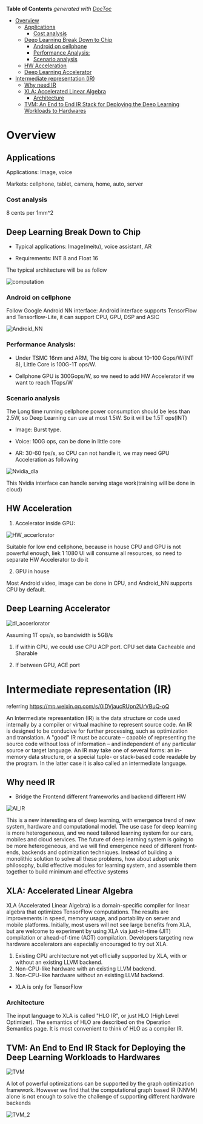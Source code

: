 <!-- START doctoc generated TOC please keep comment here to allow auto update -->
<!-- DON'T EDIT THIS SECTION, INSTEAD RE-RUN doctoc TO UPDATE -->
**Table of Contents**  *generated with [DocToc](https://github.com/thlorenz/doctoc)*

- [Overview](#overview)
  - [Applications](#applications)
    - [Cost analysis](#cost-analysis)
  - [Deep Learning Break Down to Chip](#deep-learning-break-down-to-chip)
    - [Android on cellphone](#android-on-cellphone)
    - [Performance Analysis:](#performance-analysis)
    - [Scenario analysis](#scenario-analysis)
  - [HW Acceleration](#hw-acceleration)
  - [Deep Learning Accelerator](#deep-learning-accelerator)
- [Intermediate representation (IR)](#intermediate-representation-ir)
  - [Why need IR](#why-need-ir)
  - [XLA: Accelerated Linear Algebra](#xla-accelerated-linear-algebra)
    - [Architecture](#architecture)
  - [TVM: An End to End IR Stack for Deploying the Deep Learning Workloads to Hardwares](#tvm-an-end-to-end-ir-stack-for-deploying-the-deep-learning-workloads-to-hardwares)

<!-- END doctoc generated TOC please keep comment here to allow auto update -->

# Overview

## Applications

Applications: Image, voice

Markets: cellphone, tablet, camera, home, auto, server

### Cost analysis
8 cents per 1mm^2

## Deep Learning Break Down to Chip

* Typical applications: Image(meitu), voice assistant, AR

* Requirements: INT 8 and Float 16

The typical architecture will be as follow

![computation](https://github.com/zhangruiskyline/DeepLearning_Intro/blob/master/img/computation.png)

### Android on cellphone

Follow Google Android NN interface: Android interface supports TensorFlow and Tensorflow-Lite, it can support CPU, GPU, DSP and ASIC

![Android_NN](https://github.com/zhangruiskyline/DeepLearning_Intro/blob/master/img/Android_NN.png)


### Performance Analysis:

* Under TSMC 16nm and ARM, The big core is about 10-100 Gops/W(INT 8), Little Core is 100G-1T ops/W.

* Cellphone GPU is 300Gops/W, so we need to add HW Accelerator if we want to reach 1Tops/W

### Scenario analysis

The Long time running cellphone power consumption should be less than 2.5W, so Deep Learning can use at most 1.5W. So it will be 1.5T ops(INT)

* Image: Burst type.

* Voice: 100G ops, can be done in little core

* AR: 30-60 fps/s, so CPU can not handle it, we may need GPU Acceleration as following

![Nvidia_dla](https://github.com/zhangruiskyline/DeepLearning_Intro/blob/master/img/dla.png)

This Nvidia interface can handle serving stage work(training will be done in cloud)

## HW Acceleration

1. Accelerator inside GPU:

![HW_accerlorator](https://github.com/zhangruiskyline/DeepLearning_Intro/blob/master/img/HW_accerlorator.png)

Suitable for low end cellphone, because in house CPU and GPU is not powerful enough, liek 1 1080 UI will consume all resources, so need to separate HW Accelerator to do it

2. GPU in house

Most Android video, image can be done in CPU, and Android_NN supports CPU by default.

## Deep Learning Accelerator

![dl_accerlorator](https://github.com/zhangruiskyline/DeepLearning_Intro/blob/master/img/dl_accerlorator.png)

Assuming 1T ops/s, so bandwidth is 5GB/s

1. if within CPU, we could use CPU ACP port. CPU set data Cacheable and Sharable

2. If between GPU, ACE port


# Intermediate representation (IR)

referring https://mp.weixin.qq.com/s/0iDVjaucRUpn2UrVBuQ-oQ

An Intermediate representation (IR) is the data structure or code used internally by a compiler or virtual machine to represent source code. An IR is designed to be conducive for further processing, such as optimization and translation. A "good" IR must be accurate – capable of representing the source code without loss of information – and independent of any particular source or target language. An IR may take one of several forms: an in-memory data structure, or a special tuple- or stack-based code readable by the program. In the latter case it is also called an intermediate language.

## Why need IR

* Bridge the Frontend different frameworks and backend different HW

![AI_IR](https://github.com/zhangruiskyline/DeepLearning_Intro/blob/master/img/AI_IR.png)

This is a new interesting era of deep learning, with emergence trend of new system, hardware and computational model. The use case for deep learning is more heterogeneous, and we need tailored learning system for our cars, mobiles and cloud services. The future of deep learning system is going to be more heterogeneous, and we will find emergence need of different front-ends, backends and optimization techniques. Instead of building a monolithic solution to solve all these problems, how about adopt unix philosophy, build effective modules for learning system, and assemble them together to build minimum and effective systems

## XLA: Accelerated Linear Algebra

XLA (Accelerated Linear Algebra) is a domain-specific compiler for linear algebra that optimizes TensorFlow computations. The results are improvements in speed, memory usage, and portability on server and mobile platforms. Initially, most users will not see large benefits from XLA, but are welcome to experiment by using XLA via just-in-time (JIT) compilation or ahead-of-time (AOT) compilation. Developers targeting new hardware accelerators are especially encouraged to try out XLA.


1. Existing CPU architecture not yet officially supported by XLA, with or without an existing LLVM backend.
2. Non-CPU-like hardware with an existing LLVM backend.
3. Non-CPU-like hardware without an existing LLVM backend.

* XLA is only for TensorFlow

### Architecture

The input language to XLA is called "HLO IR", or just HLO (High Level Optimizer). The semantics of HLO are described on the Operation Semantics page. It is most convenient to think of HLO as a compiler IR.

## TVM: An End to End IR Stack for Deploying the Deep Learning Workloads to Hardwares

![TVM](https://github.com/zhangruiskyline/DeepLearning_Intro/blob/master/img/TVM.png)

A lot of powerful optimizations can be supported by the graph optimization framework. However we find that the computational graph based IR (NNVM) alone is not enough to solve the challenge of supporting different hardware backends

![TVM_2](https://github.com/zhangruiskyline/DeepLearning_Intro/blob/master/img/TVM_2.png)
